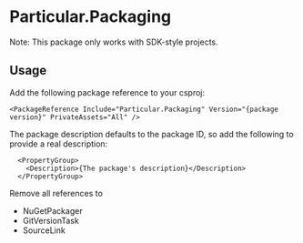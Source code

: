 # Particular.Packaging

Note: This package only works with SDK-style projects.

## Usage

Add the following package reference to your csproj:

`<PackageReference Include="Particular.Packaging" Version="{package version}" PrivateAssets="All" />`

The package description defaults to the package ID, so add the following to provide a real description:

```
  <PropertyGroup>
    <Description>{The package's description}</Description>
  </PropertyGroup>
```

Remove all references to

* NuGetPackager
* GitVersionTask
* SourceLink
